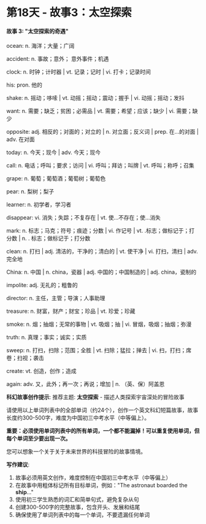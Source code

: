 # 第18天 - 故事3：太空探索

#### 故事 3: "太空探索的奇遇"

ocean: n. 海洋；大量；广阔

accident: n. 事故；意外； 意外事件；机遇

clock: n. 时钟；计时器 | vt. 记录；记时 | vi. 打卡；记录时间

his: pron. 他的

shake: n. 摇动；哆嗦 | vt. 动摇；摇动；震动；握手 | vi. 动摇；摇动；发抖

want: n. 需要；缺乏；贫困；必需品 | vt. 需要；希望；应该；缺少 | vi. 需要；缺少

opposite: adj. 相反的；对面的；对立的 | n. 对立面；反义词 | prep. 在…的对面 | adv. 在对面

today: n. 今天；现今 | adv. 今天；现今

call: n. 电话；呼叫；要求；访问 | vi. 呼叫；拜访；叫牌 | vt. 呼叫；称呼；召集

grape: n. 葡萄；葡萄酒；葡萄树；葡萄色

pear: n.  梨树；梨子

learner: n. 初学者，学习者

disappear: vi. 消失；失踪；不复存在 | vt. 使…不存在；使…消失

mark: n. 标志；马克；符号；痕迹；分数 | vi. 作记号 | vt. .标志；做标记于；打分数 | n. . 标志；做标记于；打分数

clean: n. 打扫 | adj. 清洁的，干净的；清白的 | vt. 使干净 | vi. 打扫，清扫 | adv. 完全地

China: n. 中国 | n. china，瓷器 | adj. 中国的；中国制造的 | adj. china，瓷制的

impolite: adj. 无礼的；粗鲁的

director: n. 主任，主管；导演；人事助理

treasure: n. 财富，财产；财宝；珍品 | vt. 珍爱；珍藏

smoke: n. 烟；抽烟；无常的事物 | vt. 吸烟；抽 | vi. 冒烟，吸烟；抽烟；弥漫

truth: n. 真理；事实；诚实；实质

sweep: n. 打扫，扫除；范围；全胜 | vt. 扫除；猛拉；掸去 | vi. 扫，打扫；席卷；扫视；袭击

create: vt. 创造，创作；造成

again: adv. 又，此外；再一次；再说；增加 | n. （英、保）阿盖恩

**科幻故事创作提示**:
推荐主题: **太空探索** - 描述人类探索宇宙深处的冒险故事

请使用以上单词列表中的全部单词（约24个），创作一个英文科幻短篇故事，故事长度约300-500字，难度为中国初三中考水平（中等偏上）。

**重要：必须使用单词列表中的所有单词，一个都不能漏掉！可以重复使用单词，但每个单词至少要出现一次。**

您可以想象一个关于关于未来世界的科技冒险的故事情境。

**写作建议**: 
1. 故事必须用英文创作，难度控制在中国初三中考水平（中等偏上）
2. 在故事中用粗体标记所有目标单词，例如："The astronaut boarded the **ship**..."
3. 使用初三学生熟悉的词汇和简单句式，避免复杂从句
4. 创建300-500字的完整故事，包含开头、发展和结尾
5. 确保使用了单词列表中的每一个单词，不要遗漏任何单词
